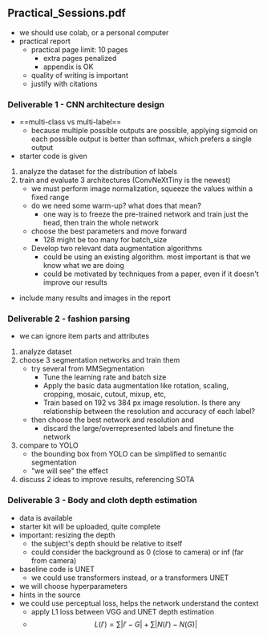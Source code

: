 ## Practical_Sessions.pdf
- we should use colab, or a personal computer
- practical report
	- practical page limit: 10 pages
		- extra pages penalized
		- appendix is OK
	- quality of writing is important
	- justify with citations
### Deliverable 1 - CNN architecture design
- ==multi-class vs multi-label==
	- because multiple possible outputs are possible, applying sigmoid on each possible output is better than softmax, which prefers a single output
- starter code is given
1. analyze the dataset for the distribution of labels
2. train and evaluate 3 architectures (ConvNeXtTiny is the newest)
	- we must perform image normalization, squeeze the values within a fixed range
	- do we need some warm-up? what does that mean?
		- one way is to freeze the pre-trained network and train just the head, then train the whole network
	- choose the best parameters and move forward
		- 128 might be too many for batch_size
	- Develop two relevant data augmentation algorithms
 		- could be using an existing algorithm. most important is that we know what we are doing
		- could be motivated by techniques from a paper, even if it doesn't improve our results
- include many results and images in the report
### Deliverable 2 - fashion parsing
- we can ignore item parts and attributes
1. analyze dataset
2. choose 3 segmentation networks and train them
	- try several from MMSegmentation
		- Tune the learning rate and batch size
		- Apply the basic data augmentation like rotation, scaling, cropping, mosaic, cutout, mixup, etc,
		- Train based on 192 vs 384 px image resolution. Is there any relationship between the resolution and accuracy of each label?
	- then choose the best network and resolution and
		- discard the large/overrepresented labels and finetune the network
3. compare to YOLO
	- the bounding box from YOLO can be simplified to semantic segmentation
	- "we will see" the effect
4. discuss 2 ideas to improve results, referencing SOTA
### Deliverable 3 - Body and cloth depth estimation
- data is available
- starter kit will be uploaded, quite complete
- important: resizing the depth
	- the subject's depth should be relative to itself
	- could consider the background as 0 (close to camera) or inf (far from camera)
- baseline code is UNET
	- we could use transformers instead, or a transformers UNET
- we will choose hyperparameters
- hints in the source
- we could use perceptual loss, helps the network understand the context
	- apply L1 loss between VGG and UNET depth estimation
	- $$L(I') = \sum{|I'-G|} + \sum{|N(I')-N(G)}|$$
	
